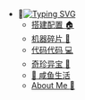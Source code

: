 * :sunflower:[![Typing SVG](https://readme-typing-svg.demolab.com?font=Fira+Code&size=15&duration=3000&pause=1000&color=42B983&center=true&vCenter=true&width=100&height=25&lines=Navigator)](/)
  * [搭建配置 :house:](/build/index.md)
  * [机器碎片 :wrench:](/patch/index.md)
  * [代码代码 :computer:](/code/index.md)
  * [奇珍异宝 :white_flower:](/treasure/index.md)
  <!-- * [杂货小铺 :rainbow:](/life/index.md) -->
  * [:pushpin: 咸鱼生活](/insane/index.md)
  * [About Me :speech_balloon:](README.md)
